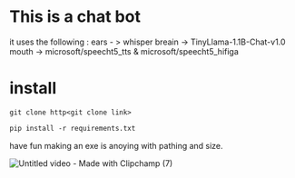 # This is a chat bot 
it uses the following :
ears - > whisper
breain -> TinyLlama-1.1B-Chat-v1.0
mouth -> microsoft/speecht5_tts & microsoft/speecht5_hifiga

# install
```
git clone http<git clone link>
```

```markdown
pip install -r requirements.txt
```

have fun making an exe is anoying with pathing and size. 

![Untitled video - Made with Clipchamp (7)](https://github.com/user-attachments/assets/0292ae8b-e492-4c01-869d-051af174481c)

